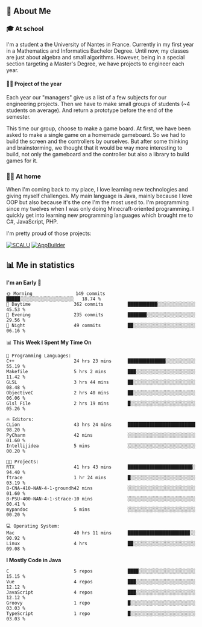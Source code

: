 ## 👀 About Me

### 🎓 At school

I'm a student a the University of Nantes in France. Currently in my first year in a Mathematics and Informatics Bachelor Degree. Until now, my classes are just about algebra and small algorithms. However, being in a special section targeting a Master's Degree, we have projects to engineer each year. 

#### 🔧🔬 Project of the year

Each year our "managers" give us a list of a few subjects for our engineering projects. Then we have to make small groups of students (~4 students on average). And return a prototype before the end of the semester.

This time our group, choose to make a game board. At first, we have been asked to make a single game on a homemade gameboard. So we had to build the screen and the controllers by ourselves. 
But after some thinking and brainstorming, we thought that it would be way more interesting to build, not only the gameboard and the controller but also a library to build games for it.

### 👨‍💻 At home

When I'm coming back to my place, I love learning new technologies and giving myself challenges. My main language is Java, mainly because I love OOP but also because it's the one I'm the most used to. I'm programming since my twelves when I was only doing Minecraft-oriented programming.  I quickly get into learning new programming languages which brought me to C#, JavaScript, PHP. 

I'm pretty proud of those projects:

[![SCALU](https://github-readme-stats.vercel.app/api/pin?username=renardfute&repo=SCALU)](https://github.com/renardfute/scalu)
[![AppBuilder](https://github-readme-stats.vercel.app/api/pin?username=pulsedev2&repo=AppBuilder)](https://github.com/pulsedev2/AppBuilder)

## 📊 Me in statistics
<!--START_SECTION:waka-->
**I'm an Early 🐤** 

```text
🌞 Morning                149 commits         █████░░░░░░░░░░░░░░░░░░░░   18.74 % 
🌆 Daytime                362 commits         ███████████░░░░░░░░░░░░░░   45.53 % 
🌃 Evening                235 commits         ███████░░░░░░░░░░░░░░░░░░   29.56 % 
🌙 Night                  49 commits          ██░░░░░░░░░░░░░░░░░░░░░░░   06.16 % 
```


📊 **This Week I Spent My Time On** 

```text
💬 Programming Languages: 
C++                      24 hrs 23 mins      ██████████████░░░░░░░░░░░   55.19 % 
Makefile                 5 hrs 2 mins        ███░░░░░░░░░░░░░░░░░░░░░░   11.42 % 
GLSL                     3 hrs 44 mins       ██░░░░░░░░░░░░░░░░░░░░░░░   08.48 % 
ObjectiveC               2 hrs 40 mins       ██░░░░░░░░░░░░░░░░░░░░░░░   06.06 % 
Glsl File                2 hrs 19 mins       █░░░░░░░░░░░░░░░░░░░░░░░░   05.26 % 

🔥 Editors: 
CLion                    43 hrs 24 mins      █████████████████████████   98.20 % 
PyCharm                  42 mins             ░░░░░░░░░░░░░░░░░░░░░░░░░   01.60 % 
Intellijidea             5 mins              ░░░░░░░░░░░░░░░░░░░░░░░░░   00.20 % 

🐱‍💻 Projects: 
RTX                      41 hrs 43 mins      ████████████████████████░   94.40 % 
ftrace                   1 hr 24 mins        █░░░░░░░░░░░░░░░░░░░░░░░░   03.19 % 
B-CNA-410-NAN-4-1-groundh42 mins             ░░░░░░░░░░░░░░░░░░░░░░░░░   01.60 % 
B-PSU-400-NAN-4-1-strace-10 mins             ░░░░░░░░░░░░░░░░░░░░░░░░░   00.41 % 
mypandoc                 5 mins              ░░░░░░░░░░░░░░░░░░░░░░░░░   00.20 % 

💻 Operating System: 
Mac                      40 hrs 11 mins      ███████████████████████░░   90.92 % 
Linux                    4 hrs               ██░░░░░░░░░░░░░░░░░░░░░░░   09.08 % 
```

**I Mostly Code in Java** 

```text
C                        5 repos             ████░░░░░░░░░░░░░░░░░░░░░   15.15 % 
Vue                      4 repos             ███░░░░░░░░░░░░░░░░░░░░░░   12.12 % 
JavaScript               4 repos             ███░░░░░░░░░░░░░░░░░░░░░░   12.12 % 
Groovy                   1 repo              █░░░░░░░░░░░░░░░░░░░░░░░░   03.03 % 
TypeScript               1 repo              █░░░░░░░░░░░░░░░░░░░░░░░░   03.03 % 
```




<!--END_SECTION:waka-->
